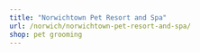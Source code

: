```yaml
---
title: "Norwichtown Pet Resort and Spa"
url: /norwich/norwichtown-pet-resort-and-spa/
shop: pet grooming
---
```

